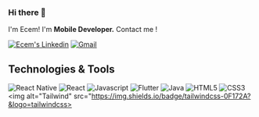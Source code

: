 ### Hi there 👋
I'm Ecem!
I'm <strong>Mobile Developer.</strong>
Contact me !


<a href="https://www.linkedin.com/in/ecem-naz-g-2107861a1/" target="_blank" rel="nofollow"><img alt="Ecem's Linkedin" src="https://img.shields.io/badge/LinkedIn-0077B5?style=for-the-badge&logo=linkedin&logoColor=white" /></a>
 <a href="mailto:ecemnazgorusuk@gmail.com" target="_blank" rel="nofollow"><img alt="Gmail" src="https://img.shields.io/badge/Gmail-D14836?style=for-the-badge&logo=gmail&logoColor=white" /></a>
 
 ## Technologies & Tools 


<img alt="React Native" src="https://img.shields.io/badge/react_native-%2320232a.svg?style=for-the-badge&logo=react&logoColor=%2361DAFB"></img>
<img alt="React" src="https://img.shields.io/badge/react-black?style=for-the-badge&logo=react&logoColor=white"></img>
<img alt="Javascript" src="https://img.shields.io/badge/javascript-%23323330.svg?style=for-the-badge&logo=javascript&logoColor=%23F7DF1E"></img>
<img alt="Flutter" src="https://img.shields.io/badge/Flutter-%2302569B.svg?style=for-the-badge&logo=Flutter&logoColor=white"></img>
<img alt="Java" src="https://img.shields.io/badge/java-black?style=for-the-badge&logo=java&logoColor=white"></img>
<img alt="HTML5" src="https://img.shields.io/badge/html5-%23E34F26.svg?style=for-the-badge&logo=html5&logoColor=white"></img>
<img alt="CSS3" src="https://img.shields.io/badge/css3-black?style=for-the-badge&logo=css3&logoColor=white"></img>
<img alt="Tailwind" src="https://img.shields.io/badge/tailwindcss-0F172A?&logo=tailwindcss></img>
